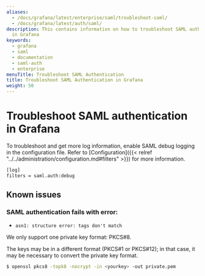 ```yaml
---
aliases:
  - /docs/grafana/latest/enterprise/saml/troubleshoot-saml/
  - /docs/grafana/latest/auth/saml/
description: This contains information on how to troubleshoot SAML authentication
  in Grafana
keywords:
  - grafana
  - saml
  - documentation
  - saml-auth
  - enterprise
menuTitle: Troubleshoot SAML Authentication
title: Troubleshoot SAML Authentication in Grafana
weight: 50
---
```


# Troubleshoot SAML authentication in Grafana

To troubleshoot and get more log information, enable SAML debug logging in the configuration file. Refer to [Configuration]({{< relref "../../administration/configuration.md#filters" >}}) for more information.

```bash
[log]
filters = saml.auth:debug
```

## Known issues

### SAML authentication fails with error:

- `asn1: structure error: tags don't match`

We only support one private key format: PKCS#8.

The keys may be in a different format (PKCS#1 or PKCS#12); in that case, it may be necessary to convert the private key format.

```bash
$ openssl pkcs8 -topk8 -nocrypt -in <yourkey> -out private.pem
```
